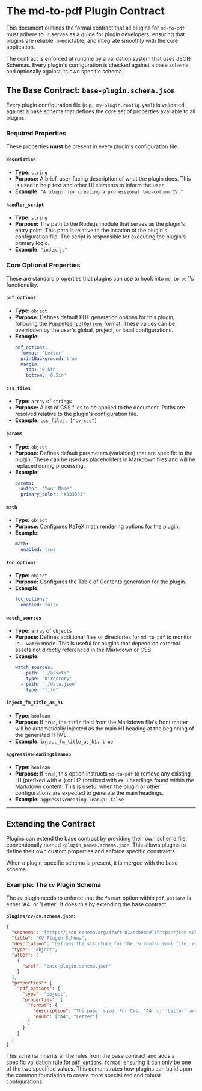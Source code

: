 # The md-to-pdf Plugin Contract

This document outlines the formal contract that all plugins for `md-to-pdf` must adhere to. It serves as a guide for plugin developers, ensuring that plugins are reliable, predictable, and integrate smoothly with the core application.

The contract is enforced at runtime by a validation system that uses JSON Schemas. Every plugin's configuration is checked against a base schema, and optionally against its own specific schema.

## The Base Contract: `base-plugin.schema.json`

Every plugin configuration file (e.g., `my-plugin.config.yaml`) is validated against a base schema that defines the core set of properties available to all plugins.

### Required Properties

These properties **must** be present in every plugin's configuration file.

#### `description`
- **Type:** `string`
- **Purpose:** A brief, user-facing description of what the plugin does. This is used in help text and other UI elements to inform the user.
- **Example:** `"A plugin for creating a professional two-column CV."`

#### `handler_script`
- **Type:** `string`
- **Purpose:** The path to the Node.js module that serves as the plugin's entry point. This path is relative to the location of the plugin's configuration file. The script is responsible for executing the plugin's primary logic.
- **Example:** `"index.js"`

### Core Optional Properties

These are standard properties that plugins can use to hook into `md-to-pdf`'s functionality.

#### `pdf_options`
- **Type:** `object`
- **Purpose:** Defines default PDF generation options for this plugin, following the [Puppeteer `pdfOptions`](https://pptr.dev/api/puppeteer.pdfoptions) format. These values can be overridden by the user's global, project, or local configurations.
- **Example:**
  ```yaml
  pdf_options:
    format: 'Letter'
    printBackground: true
    margin:
      top: '0.5in'
      bottom: '0.5in'
  ```

#### `css_files`
- **Type:** `array` of `string`s
- **Purpose:** A list of CSS files to be applied to the document. Paths are resolved relative to the plugin's configuration file.
- **Example:** `css_files: ["cv.css"]`

#### `params`
- **Type:** `object`
- **Purpose:** Defines default parameters (variables) that are specific to the plugin. These can be used as placeholders in Markdown files and will be replaced during processing.
- **Example:**
  ```yaml
  params:
    author: "Your Name"
    primary_color: "#333333"
  ```

#### `math`
- **Type:** `object`
- **Purpose:** Configures KaTeX math rendering options for the plugin.
- **Example:**
  ```yaml
  math:
    enabled: true
  ```

#### `toc_options`
- **Type:** `object`
- **Purpose:** Configures the Table of Contents generation for the plugin.
- **Example:**
  ```yaml
  toc_options:
    enabled: false
  ```

#### `watch_sources`
- **Type:** `array` of `object`s
- **Purpose:** Defines additional files or directories for `md-to-pdf` to monitor in `--watch` mode. This is useful for plugins that depend on external assets not directly referenced in the Markdown or CSS.
- **Example:**
  ```yaml
  watch_sources:
    - path: "./assets"
      type: "directory"
    - path: "./data.json"
      type: "file"
  ```

#### `inject_fm_title_as_h1`
- **Type:** `boolean`
- **Purpose:** If `true`, the `title` field from the Markdown file's front matter will be automatically injected as the main H1 heading at the beginning of the generated HTML.
- **Example:** `inject_fm_title_as_h1: true`

#### `aggressiveHeadingCleanup`
- **Type:** `boolean`
- **Purpose:** If `true`, this option instructs `md-to-pdf` to remove any existing H1 (prefixed with `# `) or H2 (prefixed with `## `) headings found within the Markdown content. This is useful when the plugin or other configurations are expected to generate the main headings.
- **Example:** `aggressiveHeadingCleanup: false`

---

## Extending the Contract

Plugins can extend the base contract by providing their own schema file, conventionally named `<plugin_name>.schema.json`. This allows plugins to define their own custom properties and enforce specific constraints.

When a plugin-specific schema is present, it is merged with the base schema.

### Example: The `cv` Plugin Schema

The `cv` plugin needs to enforce that the `format` option within `pdf_options` is either 'A4' or 'Letter'. It does this by extending the base contract.

**`plugins/cv/cv.schema.json`:**
```json
{
  "$schema": "[http://json-schema.org/draft-07/schema#](http://json-schema.org/draft-07/schema#)",
  "title": "CV Plugin Schema",
  "description": "Defines the structure for the cv.config.yaml file, extending the base plugin schema with CV-specific rules.",
  "type": "object",
  "allOf": [
    {
      "$ref": "base-plugin.schema.json"
    }
  ],
  "properties": {
    "pdf_options": {
      "type": "object",
      "properties": {
        "format": {
          "description": "The paper size. For CVs, 'A4' or 'Letter' are most common.",
          "enum": ["A4", "Letter"]
        }
      }
    }
  }
}
```

This schema inherits all the rules from the base contract and adds a specific validation rule for `pdf_options.format`, ensuring it can only be one of the two specified values. This demonstrates how plugins can build upon the common foundation to create more specialized and robust configurations.

